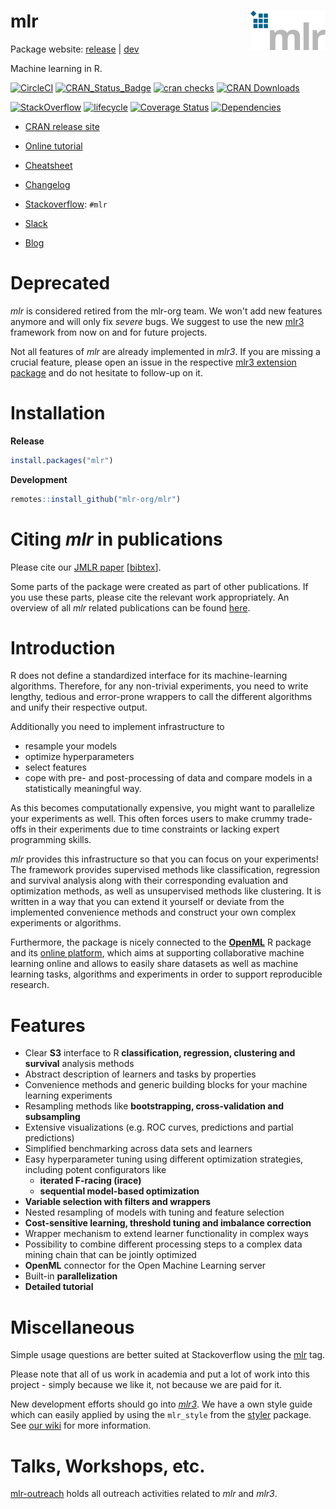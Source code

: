 # mlr <img src="man/figures/logo.png" align="right" />

Package website: [release](https://mlr.mlr-org.com/) | [dev](https://mlr.mlr-org.com/dev)

Machine learning in R.

[![CircleCI](https://img.shields.io/circleci/build/gh/mlr-org/mlr/master?label=Linux&logo=circle&logoColor=green&style=flat-square)](https://circleci.com/gh/mlr-org/mlr)
[![CRAN\_Status\_Badge](https://www.r-pkg.org/badges/version-ago/mlr)](https://cran.r-project.org/package=mlr)
[![cran checks](https://cranchecks.info/badges/worst/mlr)](https://cran.r-project.org/web/checks/check_results_mlr.html)
[![CRAN Downloads](https://cranlogs.r-pkg.org/badges/mlr)](https://cran.rstudio.com/web/packages/mlr/index.html)

[![StackOverflow](https://img.shields.io/badge/stackoverflow-mlr-blue.svg)](https://stackoverflow.com/questions/tagged/mlr)
[![lifecycle](https://img.shields.io/badge/lifecycle-retired-orange.svg)](https://www.tidyverse.org/lifecycle/#retired)
[![Coverage Status](https://img.shields.io/codecov/c/github/mlr-org/mlr/master.svg)](https://codecov.io/github/mlr-org/mlr?branch=master)
[![Dependencies](https://tinyverse.netlify.com/badge/mlr)](https://cran.r-project.org/package=mlr)

* [CRAN release site](https://CRAN.R-project.org/package=mlr)
* [Online tutorial](https://mlr.mlr-org.com/index.html)
* [Cheatsheet](https://github.com/mlr-org/mlr/blob/master/addon/cheatsheet/MlrCheatsheet.pdf)
* [Changelog](https://mlr.mlr-org.com/news/index.html)

* [Stackoverflow](https://stackoverflow.com/questions/tagged/mlr): `#mlr`
* [Slack](https://mlr-org.slack.com/)
* [Blog](https://mlr-org.com/)

# Deprecated

_mlr_ is considered retired from the mlr-org team.
We won't add new features anymore and will only fix _severe_ bugs.
We suggest to use the new [mlr3](https://mlr3.mlr-org.com/) framework from now on and for future projects.

Not all features of _mlr_ are already implemented in _mlr3_. 
If you are missing a crucial feature, please open an issue in the respective [mlr3 extension package](https://github.com/mlr-org/mlr3/wiki/Extension-Packages) and do not hesitate to follow-up on it.

# Installation

**Release**

```r
install.packages("mlr")
```

**Development**

```R
remotes::install_github("mlr-org/mlr")
```

# Citing _mlr_ in publications
Please cite our [JMLR paper](http://jmlr.org/papers/v17/15-066.html) [[bibtex](http://www.jmlr.org/papers/v17/15-066.bib)].

Some parts of the package were created as part of other publications.
If you use these parts, please cite the relevant work appropriately.
An overview of all _mlr_ related publications can be found [here](https://mlr.mlr-org.com/articles/tutorial/mlr_publications.html).

# Introduction

R does not define a standardized interface for its machine-learning algorithms.
Therefore, for any non-trivial experiments, you need to write lengthy, tedious and error-prone wrappers to call the different algorithms and unify their respective output.

Additionally you need to implement infrastructure to
- resample your models
- optimize hyperparameters
- select features
- cope with pre- and post-processing of data and compare models in a statistically meaningful way.

As this becomes computationally expensive, you might want to parallelize your experiments as well. This often forces users to make crummy trade-offs in their experiments due to time constraints or lacking expert programming skills.

_mlr_ provides this infrastructure so that you can focus on your experiments!
The framework provides supervised methods like classification, regression and survival analysis along with their corresponding evaluation and optimization methods, as well as unsupervised methods like clustering.
It is written in a way that you can extend it yourself or deviate from the implemented convenience methods and construct your own complex experiments or algorithms.

Furthermore, the package is nicely connected to the [**OpenML**](https://github.com/openml/openml-r) R package and its [online platform](https://www.openml.org/), which aims at supporting collaborative machine learning online and allows to easily share datasets as well as machine learning tasks, algorithms and experiments in order to support reproducible research.

# Features

* Clear **S3** interface to R **classification, regression, clustering and survival** analysis methods
* Abstract description of learners and tasks by properties
* Convenience methods and generic building blocks for your machine learning experiments
* Resampling methods like **bootstrapping, cross-validation and subsampling**
* Extensive visualizations (e.g. ROC curves, predictions and partial predictions)
* Simplified benchmarking across data sets and learners
* Easy hyperparameter tuning using different optimization strategies, including potent configurators like
  - **iterated F-racing (irace)**
  - **sequential model-based optimization**
* **Variable selection with filters and wrappers**
* Nested resampling of models with tuning and feature selection
* **Cost-sensitive learning, threshold tuning and imbalance correction**
* Wrapper mechanism to extend learner functionality in complex ways
* Possibility to combine different processing steps to a complex data mining chain that can be jointly optimized
* **OpenML** connector for the Open Machine Learning server
* Built-in **parallelization**
* **Detailed tutorial**

# Miscellaneous

Simple usage questions are better suited at Stackoverflow using the [mlr](https://stackoverflow.com/questions/tagged/mlr) tag.

Please note that all of us work in academia and put a lot of work into this project - simply because we like it, not because we are paid for it.

New development efforts should go into [_mlr3_](https://github.com/mlr-org/mlr3).
We have a own style guide which can easily applied by using the `mlr_style` from the [styler](https://github.com/r-lib/styler) package.
See [our wiki](https://github.com/mlr-org/mlr3/wiki/Style-Guide#styler-mlr-style) for more information.

# Talks, Workshops, etc.

[mlr-outreach](https://github.com/mlr-org/mlr-outreach) holds all outreach activities related to _mlr_ and _mlr3_.
